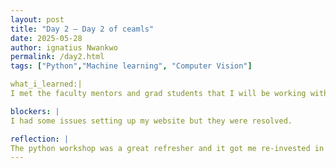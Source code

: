 ```yaml
---
layout: post
title: "Day 2 – Day 2 of ceamls"
date: 2025-05-28
author: ignatius Nwankwo
permalink: /day2.html
tags: ["Python","Machine learning", "Computer Vision"]

what_i_learned:|
I met the faculty mentors and grad students that I will be working with and they explained our project. We will be working on a system that tracks eye movement in drivers to prevent sleep. We did a python workshop which was fun, and at the end we played the game Headband which was very engaging and interactive.

blockers: |
I had some issues setting up my website but they were resolved.

reflection: |
The python workshop was a great refresher and it got me re-invested in programming and data management.
---
```

